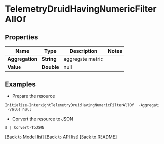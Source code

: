# TelemetryDruidHavingNumericFilterAllOf
## Properties

Name | Type | Description | Notes
------------ | ------------- | ------------- | -------------
**Aggregation** | **String** | aggregate metric | 
**Value** | **Double** | null | 

## Examples

- Prepare the resource
```powershell
Initialize-IntersightTelemetryDruidHavingNumericFilterAllOf  -Aggregation null `
 -Value null
```

- Convert the resource to JSON
```powershell
$ | Convert-ToJSON
```

[[Back to Model list]](../README.md#documentation-for-models) [[Back to API list]](../README.md#documentation-for-api-endpoints) [[Back to README]](../README.md)

